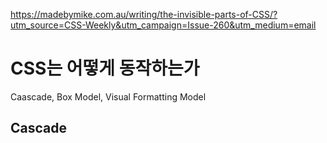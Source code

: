 https://madebymike.com.au/writing/the-invisible-parts-of-CSS/?utm_source=CSS-Weekly&utm_campaign=Issue-260&utm_medium=email
# CSS는 어떻게 동작하는가
Caascade, Box Model, Visual Formatting Model


## Cascade


